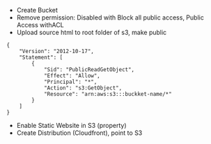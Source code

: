* Create Bucket
* Remove permission: Disabled with Block all public access, Public Access withACL
* Upload source html to root folder of s3, make public
```
{
    "Version": "2012-10-17",
    "Statement": [
        {
            "Sid": "PublicReadGetObject",
            "Effect": "Allow",
            "Principal": "*",
            "Action": "s3:GetObject",
            "Resource": "arn:aws:s3:::buckket-name/*"
        }
    ]
}
```

* Enable Static Website in S3 (property)
* Create Distribution (Cloudfront), point to S3
